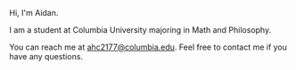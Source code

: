 Hi, I'm Aidan.

I am a student at Columbia University majoring in Math and Philosophy. 

You can reach me at ahc2177@columbia.edu. Feel free to contact me if you have any questions.
